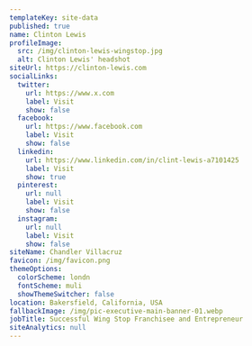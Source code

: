 ```yaml
---
templateKey: site-data
published: true
name: Clinton Lewis
profileImage:
  src: /img/clinton-lewis-wingstop.jpg
  alt: Clinton Lewis' headshot
siteUrl: https://clinton-lewis.com
socialLinks:
  twitter:
    url: https://www.x.com
    label: Visit
    show: false
  facebook:
    url: https://www.facebook.com
    label: Visit
    show: false
  linkedin:
    url: https://www.linkedin.com/in/clint-lewis-a7101425
    label: Visit
    show: true
  pinterest:
    url: null
    label: Visit
    show: false
  instagram:
    url: null
    label: Visit
    show: false
siteName: Chandler Villacruz
favicon: /img/favicon.png
themeOptions:
  colorScheme: londn
  fontScheme: muli
  showThemeSwitcher: false
location: Bakersfield, California, USA
fallbackImage: /img/pic-executive-main-banner-01.webp
jobTitle: Successful Wing Stop Franchisee and Entrepreneur
siteAnalytics: null
---
```

